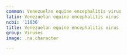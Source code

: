 ```yaml
---
common: Venezuelan equine encephalitis virus
latin: Venezuelan equine encephalitis virus
ncbi: '11036'
title: Venezuelan equine encephalitis virus
group: Viruses
image: .na.character

---
```

